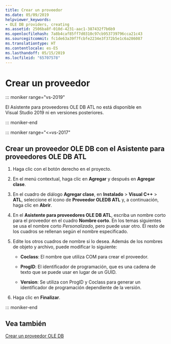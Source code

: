 ```yaml
---
title: Crear un proveedor
ms.date: 05/09/2019
helpviewer_keywords:
- OLE DB providers, creating
ms.assetid: 2506ba8f-010d-4231-aac1-387432f7b6b9
ms.openlocfilehash: 7a8b4caf85ff7d0310c97cb953739796cca21c43
ms.sourcegitcommit: fc1de63a39f7fcbfe2234e3f372b5e1c6a286087
ms.translationtype: HT
ms.contentlocale: es-ES
ms.lasthandoff: 05/15/2019
ms.locfileid: "65707578"
---
```

# <a name="creating-the-provider"></a>Crear un proveedor

::: moniker range="vs-2019"

El Asistente para proveedores OLE DB ATL no está disponible en Visual Studio 2019 ni en versiones posteriores.

::: moniker-end

::: moniker range="<=vs-2017"

## <a name="to-create-an-ole-db-provider-with-the-atl-ole-db-provider-wizard"></a>Crear un proveedor OLE DB con el Asistente para proveedores OLE DB ATL

1. Haga clic con el botón derecho en el proyecto.

1. En el menú contextual, haga clic en **Agregar** y después en **Agregar clase**.

1. En el cuadro de diálogo **Agregar clase**, en **Instalado** > **Visual C++** > **ATL**, seleccione el icono de **Proveedor OLEDB ATL** y, a continuación, haga clic en **Abrir**.

1. En el **Asistente para proveedores OLE DB ATL**, escriba un nombre corto para el proveedor en el cuadro **Nombre corto**. En los temas siguientes se usa el nombre corto *Personalizado*, pero puede usar otro. El resto de los cuadros se rellenan según el nombre especificado.

1. Edite los otros cuadros de nombre si lo desea. Además de los nombres de objeto y archivo, puede modificar lo siguiente:

   - **Coclass**: El nombre que utiliza COM para crear el proveedor.

   - **ProgID**: El identificador de programación, que es una cadena de texto que se puede usar en lugar de un GUID.

   - **Version**: Se utiliza con ProgID y Coclass para generar un identificador de programación dependiente de la versión.

1. Haga clic en **Finalizar**.

::: moniker-end

## <a name="see-also"></a>Vea también

[Crear un proveedor OLE DB](../../data/oledb/creating-an-ole-db-provider.md)
